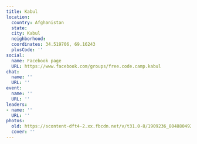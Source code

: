 ```yaml
---
title: Kabul
location:
  country: Afghanistan
  state: 
  city: Kabul
  neighborhood: 
  coordinates: 34.519706, 69.16243
  plusCode: ''
social:
  name: Facebook page
  URL: https://www.facebook.com/groups/free.code.camp.kabul
chat:
  name: ''
  URL: ''
event:
  name: ''
  URL: ''
leaders:
- name: ''
  URL: ''
photos:
  old: https://scontent-dft4-2.xx.fbcdn.net/v/t31.0-8/1909236_804880492967338_4532988271657391692_o.jpg?oh=abf0b929866e2640d518e886759d094d&oe=5958C9E2
  cover: ''
---
```

